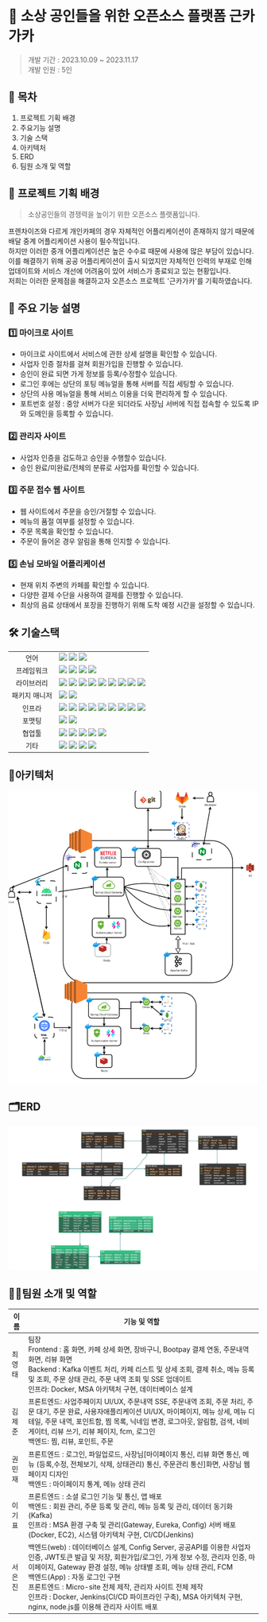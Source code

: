 # 🔵 소상 공인들을 위한 오픈소스 플랫폼 근카가카

> 개발 기간 : 2023.10.09 ~ 2023.11.17 <br/>
> 개발 인원 : 5인

## 📑 목차

1. 프로젝트 기획 배경
2. 주요기능 설명
3. 기술 스택
4. 아키텍처
5. ERD
6. 팀원 소개 및 역할

## 🚩 프로젝트 기획 배경

> 소상공인들의 경쟁력을 높이기 위한 오픈소스 플랫폼입니다.

프렌차이즈와 다르게 개인카페의 경우 자체적인 어플리케이션이 존재하지 않기 때문에 배달 중계 어플리케이션 사용이 필수적입니다.<br/>
하지만 이러한 중개 어플리케이션은 높은 수수료 때문에 사용에 많은 부담이 있습니다. 이를 해결하기 위해 공공 어플리케이션이 출시 되었지만 자체적인 인력의 부재로 인해 업데이트와 서비스 개선에 어려움이 있어 서비스가 종료되고 있는 현황입니다. <br/>
저희는 이러한 문제점을 해결하고자 오픈소스 프로젝트 '근카가카'를 기획하였습니다.

## 🔎 주요 기능 설명

### 1️⃣ 마이크로 사이트

- 마이크로 사이트에서 서비스에 관한 상세 설명을 확인할 수 있습니다.
- 사업자 인증 절차를 걸쳐 회원가입을 진행할 수 있습니다.
- 승인이 완료 되면 가게 정보를 등록/수정할수 있습니다.
- 로그인 후에는 상단의 포팅 메뉴얼을 통해 서버를 직접 세팅할 수 있습니다.
- 상단의 사용 메뉴얼을 통해 서비스 이용을 더욱 편리하게 할 수 있습니다.
- 포트번호 설정 : 중앙 서버가 다운 되더라도 사장님 서버에 직접 접속할 수 있도록 IP와 도메인을 등록할 수 있습니다.

### 2️⃣ 관리자 사이트

- 사업자 인증을 검도하고 승인을 수행할수 있습니다.
- 승인 완료/미완료/전체의 분류로 사업자를 확인할 수 있습니다.

### 3️⃣ 주문 접수 웹 사이트

- 웹 사이트에서 주문을 승인/거절할 수 있습니다.
- 메뉴의 품절 여부를 설정할 수 있습니다.
- 주문 목록을 확인할 수 있습니다.
- 주문이 들어온 경우 알림을 통해 인지할 수 있습니다.

### 5️⃣ 손님 모바일 어플리케이션

- 현재 위치 주변의 카페를 확인할 수 있습니다.
- 다양한 결제 수단을 사용하여 결제를 진행할 수 있습니다.
- 최상의 음료 상태에서 포장을 진행하기 위해 도착 예정 시간을 설정할 수 있습니다.

## 🛠 기술스택

<table>
<tr>
 <td align="center">언어</td>
 <td>
  <img src="https://img.shields.io/badge/JavaScript-F7DF1E?style=for-the-badge&logo=JavaScript&logoColor=ffffff"/>
  <img src="https://img.shields.io/badge/Java-orange?style=for-the-badge&logo=Java&logoColor=white"/>
<img src="https://img.shields.io/badge/dart-0175C2?style=for-the-badge&logo=dart&logoColor=white"/> 
    
	
 </td>
</tr>
<tr>
 <td align="center">프레임워크</td>
 <td>
    <img src="https://img.shields.io/badge/Spring-6DB33F?style=for-the-badge&logo=Spring&logoColor=ffffff"/>
    <img src="https://img.shields.io/badge/React-61DAFB?style=for-the-badge&logo=React&logoColor=ffffff"/>  
    <img src="https://img.shields.io/badge/flutter-02569B?style=for-the-badge&logo=flutter&logoColor=ffffff"/>
        <img src="https://img.shields.io/badge/euraka-red?style=for-the-badge&logo=euraka&logoColor=ffffff"/>

</tr>
<tr>
 <td align="center">라이브러리</td>
 <td>
  
<img src="https://img.shields.io/badge/SpringBoot-6DB33F?style=for-the-badge&logo=SpringBoot&logoColor=ffffff"/>
<img src="https://img.shields.io/badge/jwt-purple?style=for-the-badge&logo=jwt&logoColor=ffffff"/>
<img src="https://img.shields.io/badge/smtp-orange?style=for-the-badge&logo=smtp&logoColor=ffffff"/>
<img src="https://img.shields.io/badge/apachekafka-231F20?style=for-the-badge&logo=apachekafka&logoColor=ffffff"/>
    <img src="https://img.shields.io/badge/MUI-007FFF?style=for-the-badge&logo=MUI&logoColor=ffffff"/>
<img src="https://img.shields.io/badge/Redux-764ABC?style=for-the-badge&logo=redux&logoColor=ffffff"/>
<img src="https://img.shields.io/badge/axios-5A29E4?style=for-the-badge&logo=axios&logoColor=ffffff"/>
<img src="https://img.shields.io/badge/springsecurity-6DB33F?style=for-the-badge&logo=springsecurity&logoColor=ffffff"/>
<img src="https://img.shields.io/badge/springcloudgateway-green?style=for-the-badge&logo=SpringBoot&logoColor=ffffff"/>

</tr>
<tr>
 <td align="center">패키지 매니저</td>
 <td>
    <img src="https://img.shields.io/badge/npm-CB3837?style=for-the-badge&logo=npm&logoColor=white">
    <img src="https://img.shields.io/badge/gradle-02303A?style=for-the-badge&logo=gradle&logoColor=white">

  </td>
</tr>
<tr>
 <td align="center">인프라</td>
 <td>
  <img src="https://img.shields.io/badge/MYSQL-4479A1?style=for-the-badge&logo=MYSQL&logoColor=ffffff"/>
  <img src="https://img.shields.io/badge/amazonaws-232F3E?style=for-the-badge&logo=amazonaws&logoColor=ffffff"/>
  <img src="https://img.shields.io/badge/amazons3-569A31?style=for-the-badge&logo=amazons3&logoColor=ffffff"/>
  <img src="https://img.shields.io/badge/docker-2496ED?style=for-the-badge&logo=docker&logoColor=ffffff"/>
  <img src="https://img.shields.io/badge/jenkins-D24939?style=for-the-badge&logo=jenkins&logoColor=ffffff"/>
  <img src="https://img.shields.io/badge/redis-DC382D?style=for-the-badge&logo=redis&logoColor=ffffff"/>
  <img src="https://img.shields.io/badge/mongodb-47A248?style=for-the-badge&logo=mongodb&logoColor=ffffff"/>
  <img src="https://img.shields.io/badge/nginx-009639?style=for-the-badge&logo=nginx&logoColor=ffffff"/>
  <img src="https://img.shields.io/badge/nodedotjs-339933?style=for-the-badge&logo=nodedotjs&logoColor=ffffff"/>     
</tr>
<tr>
 <td align="center">포맷팅</td>
 <td>
  <img src="https://img.shields.io/badge/ESLint-4B32C3?style=for-the-badge&logo=ESLint&logoColor=ffffff"/> 
  <img src="https://img.shields.io/badge/Prettier-F7B93E?style=for-the-badge&logo=Prettier&logoColor=ffffff"/>  
  </td>
</tr>

<tr>
 <td align="center">협업툴</td>
 <td>
    <img src="https://img.shields.io/badge/Git-F05032?style=for-the-badge&logo=Git&logoColor=white"/>
    <img src="https://img.shields.io/badge/GitHub-181717?style=for-the-badge&logo=GitHub&logoColor=white"/> 
    <img src="https://img.shields.io/badge/Gitlab-FC6D26?style=for-the-badge&logo=Gitlab&logoColor=white"/> 
    <img src="https://img.shields.io/badge/Mattermost-0058CC?style=for-the-badge&logo=Mattermost&logoColor=white"/> 
    <img src="https://img.shields.io/badge/jira-0052CC?style=for-the-badge&logo=jira&logoColor=white"/>
 </td>
</tr>
<tr>
 <td align="center">기타</td>
 <td>
    <img src="https://img.shields.io/badge/Figma-F24E1E?style=for-the-badge&logo=Figma&logoColor=white"/>
    <img src="https://img.shields.io/badge/Notion-000000?style=for-the-badge&logo=Notion&logoColor=white"/> 
    <img src="https://img.shields.io/badge/swagger-85EA2D?style=for-the-badge&logo=swagger&logoColor=white"/>
    <img src="https://img.shields.io/badge/postman-FF6C37?style=for-the-badge&logo=postman&logoColor=white"/>
 </td>
</tr>
</table>

## 🧱아키텍처

![아키텍처.png](./exec/img/아키텍처다이어그램.png)

## 🗂ERD

![ERD.png](./exec/ERD.png)

## 🧚‍♀️팀원 소개 및 역할

| 이름   | 기능 및 역할                                                                                                                                                                                                                                                                                                                                                                                                                                   |
| ------ | ---------------------------------------------------------------------------------------------------------------------------------------------------------------------------------------------------------------------------------------------------------------------------------------------------------------------------------------------------------------------------------------------------------------------------------------------- |
| 최영태 | 팀장<br/>Frontend : 홈 화면, 카페 상세 화면, 장바구니, Bootpay 결제 연동, 주문내역 화면, 리뷰 화면 <br/>Backend : Kafka 이벤트 처리, 카페 리스트 및 상세 조회, 결제 취소, 메뉴 등록 및 조회, 주문 상태 관리, 주문 내역 조회 및 SSE 업데이트<br> 인프라: Docker, MSA 아키텍처 구현, 데이터베이스 설계                                                                                                                                           |
| 김제준 | 프론트엔드: 사업주페이지 UI/UX, 주문내역 SSE, 주문내역 조회, 주문 처리, 주문 대기, 주문 완료, 사용자애플리케이션 UI/UX, 마이페이지, 메뉴 상세, 메뉴 디테일, 주문 내역, 포인트함, 찜 목록, 닉네임 변경, 로그아웃, 알림함, 검색, 네비게이터, 리뷰 쓰기, 리뷰 페이지, fcm, 로그인<br/>백엔드: 찜, 리뷰, 포인트, 주문                                                                                                                              |
| 권민재 | 프론트엔드 : 로그인, 파일업로드, 사장님[마이페이지 통신, 리뷰 화면 통신, 메뉴 (등록,수정, 전체보기, 삭제, 상태관리) 통신, 주문관리 통신]화면, 사장님 웹페이지 디자인 <br/> 백엔드 : 마이페이지 통계, 메뉴 상태 관리                                                                                                                                                                                                                            |
| 이기표 | 프론트엔드 : 소셜 로그인 기능 및 통신, 앱 배포 <br/> 백엔드 : 회원 관리, 주문 등록 및 관리, 메뉴 등록 및 관리, 데이터 동기화(Kafka)<br/> 인프라 : MSA 환경 구축 및 관리(Gateway, Eureka, Config) 서버 배포(Docker, EC2), 시스템 아키텍처 구현, CI/CD(Jenkins)                                                                                                                                                                                  |
| 서은진 | 백엔드(web) : 데이터베이스 설계, Config Server, 공공API를 이용한 사업자 인증, JWT토큰 발급 및 저장, 회원가입/로그인, 가게 정보 수정, 관리자 인증, 마이페이지, Gateway 환경 설정, 메뉴 상태별 조회, 메뉴 상태 관리, FCM<br/>백엔드(App) : 자동 로그인 구현 <br/> 프론트엔드 : Micro-site 전체 제작, 관리자 사이트 전체 제작 <br/>인프라 : Docker, Jenkins(CI/CD 파이프라인 구축), MSA 아키텍처 구현, nginx, node.js를 이용해 관리자 사이트 배포 |
